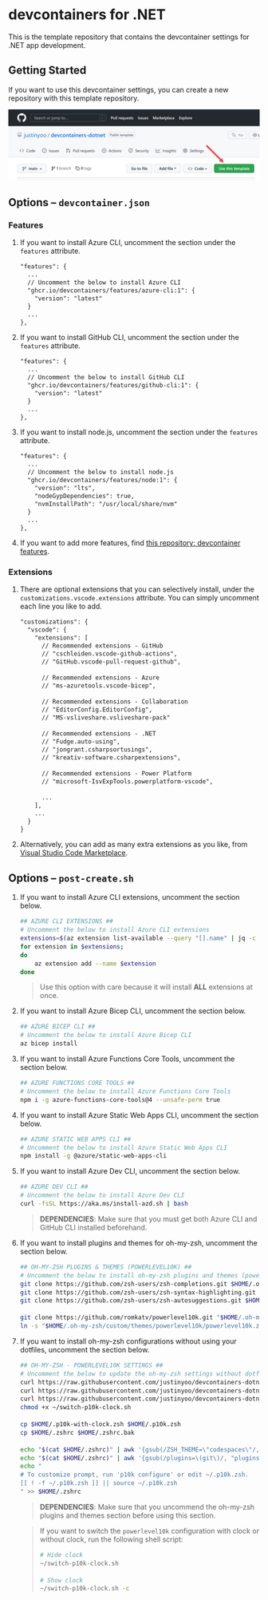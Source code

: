 # devcontainers for .NET #

This is the template repository that contains the devcontainer settings for .NET app development.


## Getting Started ##

If you want to use this devcontainer settings, you can create a new repository with this template repository.

![Use this template](./images/use-this-template.png)


## Options &ndash; `devcontainer.json` ##

### Features ###

1. If you want to install Azure CLI, uncomment the section under the `features` attribute.

    ```jsonc
    "features": {
      ...
      // Uncomment the below to install Azure CLI
      "ghcr.io/devcontainers/features/azure-cli:1": {
        "version": "latest"
      }
      ...
    },
    ```

1. If you want to install GitHub CLI, uncomment the section under the `features` attribute.

    ```jsonc
    "features": {
      ...
      // Uncomment the below to install GitHub CLI
      "ghcr.io/devcontainers/features/github-cli:1": {
        "version": "latest"
      }
      ...
    },
    ```

1. If you want to install node.js, uncomment the section under the `features` attribute.

    ```jsonc
    "features": {
      ...
      // Uncomment the below to install node.js
      "ghcr.io/devcontainers/features/node:1": {
        "version": "lts",
        "nodeGypDependencies": true,
        "nvmInstallPath": "/usr/local/share/nvm"
      }
      ...
    },
    ```

1. If you want to add more features, find [this repository: devcontainer features](https://github.com/devcontainers/features).


### Extensions ###

1. There are optional extensions that you can selectively install, under the `customizations.vscode.extensions` attribute. You can simply uncomment each line you like to add.

    ```jsonc
    "customizations": {
      "vscode": {
        "extensions": [
          // Recommended extensions - GitHub
          // "cschleiden.vscode-github-actions",
          // "GitHub.vscode-pull-request-github",
  
          // Recommended extensions - Azure
          // "ms-azuretools.vscode-bicep",
  
          // Recommended extensions - Collaboration
          // "EditorConfig.EditorConfig",
          // "MS-vsliveshare.vsliveshare-pack"
  
          // Recommended extensions - .NET
          // "Fudge.auto-using",
          // "jongrant.csharpsortusings",
          // "kreativ-software.csharpextensions",
  
          // Recommended extensions - Power Platform
          // "microsoft-IsvExpTools.powerplatform-vscode",
  
          ...
        ],
        ...
      }
    }
    ```

1. Alternatively, you can add as many extra extensions as you like, from [Visual Studio Code Marketplace](https://marketplace.visualstudio.com/VSCode).


## Options &ndash; `post-create.sh` ##

1. If you want to install Azure CLI extensions, uncomment the section below.

    ```bash
    ## AZURE CLI EXTENSIONS ##
    # Uncomment the below to install Azure CLI extensions
    extensions=$(az extension list-available --query "[].name" | jq -c -r '.[]')
    for extension in $extensions;
    do
        az extension add --name $extension
    done
    ```

    > Use this option with care because it will install **ALL** extensions at once.

1. If you want to install Azure Bicep CLI, uncomment the section below.

    ```bash
    ## AZURE BICEP CLI ##
    # Uncomment the below to install Azure Bicep CLI
    az bicep install
    ```

1. If you want to install Azure Functions Core Tools, uncomment the section below.

    ```bash
    ## AZURE FUNCTIONS CORE TOOLS ##
    # Uncomment the below to install Azure Functions Core Tools
    npm i -g azure-functions-core-tools@4 --unsafe-perm true
    ```

1. If you want to install Azure Static Web Apps CLI, uncomment the section below.

    ```bash
    ## AZURE STATIC WEB APPS CLI ##
    # Uncomment the below to install Azure Static Web Apps CLI
    npm install -g @azure/static-web-apps-cli
    ```

1. If you want to install Azure Dev CLI, uncomment the section below.

    ```bash
    ## AZURE DEV CLI ##
    # Uncomment the below to install Azure Dev CLI
    curl -fsSL https://aka.ms/install-azd.sh | bash
    ```

    > **DEPENDENCIES**: Make sure that you must get both Azure CLI and GitHub CLI installed beforehand.

1. If you want to install plugins and themes for oh-my-zsh, uncomment the section below.

    ```bash
    ## OH-MY-ZSH PLUGINS & THEMES (POWERLEVEL10K) ##
    # Uncomment the below to install oh-my-zsh plugins and themes (powerlevel10k)
    git clone https://github.com/zsh-users/zsh-completions.git $HOME/.oh-my-zsh/custom/plugins/zsh-completions
    git clone https://github.com/zsh-users/zsh-syntax-highlighting.git $HOME/.oh-my-zsh/custom/plugins/zsh-syntax-highlighting
    git clone https://github.com/zsh-users/zsh-autosuggestions.git $HOME/.oh-my-zsh/custom/plugins/zsh-autosuggestions

    git clone https://github.com/romkatv/powerlevel10k.git "$HOME/.oh-my-zsh/custom/themes/powerlevel10k" --depth=1
    ln -s "$HOME/.oh-my-zsh/custom/themes/powerlevel10k/powerlevel10k.zsh-theme" "$HOME/.oh-my-zsh/custom/themes/powerlevel10k.zsh-theme"
    ```

1. If you want to install oh-my-zsh configurations without using your dotfiles, uncomment the section below.

    ```bash
    ## OH-MY-ZSH - POWERLEVEL10K SETTINGS ##
    # Uncomment the below to update the oh-my-zsh settings without dotfiles integration
    curl https://raw.githubusercontent.com/justinyoo/devcontainers-dotnet/main/oh-my-zsh/.p10k-with-clock.zsh > $HOME/.p10k-with-clock.zsh
    curl https://raw.githubusercontent.com/justinyoo/devcontainers-dotnet/main/oh-my-zsh/.p10k-without-clock.zsh > $HOME/.p10k-without-clock.zsh
    curl https://raw.githubusercontent.com/justinyoo/devcontainers-dotnet/main/oh-my-zsh/switch-p10k-clock.sh > $HOME/switch-p10k-clock.sh
    chmod +x ~/switch-p10k-clock.sh

    cp $HOME/.p10k-with-clock.zsh $HOME/.p10k.zsh
    cp $HOME/.zshrc $HOME/.zshrc.bak

    echo "$(cat $HOME/.zshrc)" | awk '{gsub(/ZSH_THEME=\"codespaces\"/, "ZSH_THEME=\"powerlevel10k\"")}1' > $HOME/.zshrc.replaced && mv $HOME/.zshrc.replaced $HOME/.zshrc
    echo "$(cat $HOME/.zshrc)" | awk '{gsub(/plugins=\(git\)/, "plugins=(git zsh-completions zsh-syntax-highlighting zsh-autosuggestions)")}1' > $HOME/.zshrc.replaced && mv $HOME/.zshrc.replaced $HOME/.zshrc
    echo "
    # To customize prompt, run 'p10k configure' or edit ~/.p10k.zsh.
    [[ ! -f ~/.p10k.zsh ]] || source ~/.p10k.zsh
    " >> $HOME/.zshrc
    ```

    > **DEPENDENCIES**: Make sure that you uncommend the oh-my-zsh plugins and themes section before using this section.

    > If you want to switch the `powerlevel10k` configuration with clock or without clock, run the following shell script:
    > 
    > ```bash
    > # Hide clock
    > ~/switch-p10k-clock.sh
    > 
    > # Show clock
    > ~/switch-p10k-clock.sh -c
    > ```
